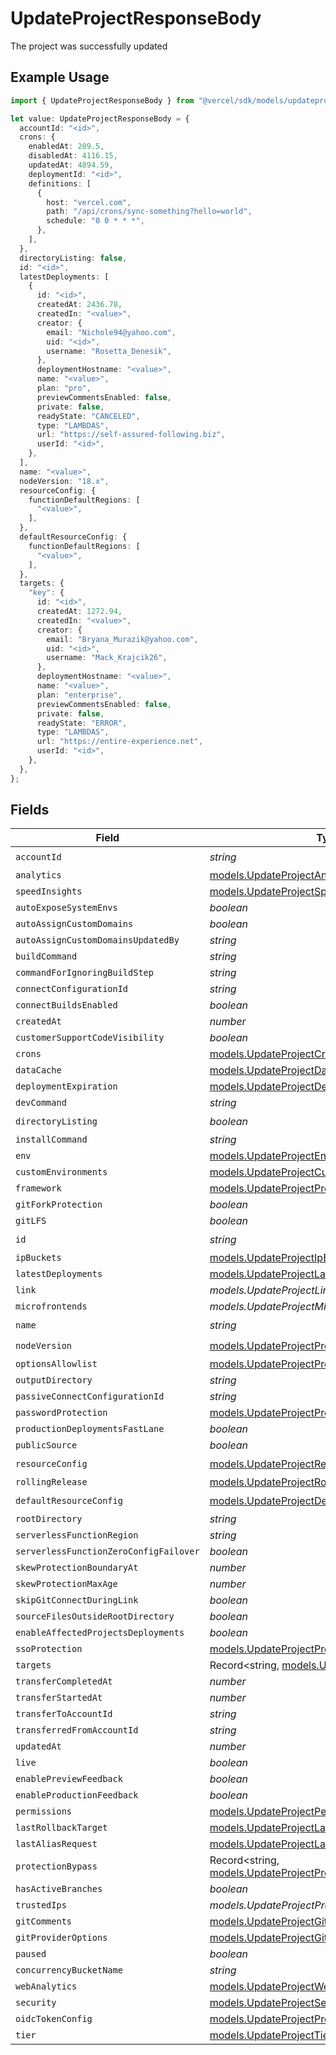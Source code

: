 # UpdateProjectResponseBody

The project was successfully updated

## Example Usage

```typescript
import { UpdateProjectResponseBody } from "@vercel/sdk/models/updateprojectop.js";

let value: UpdateProjectResponseBody = {
  accountId: "<id>",
  crons: {
    enabledAt: 209.5,
    disabledAt: 4116.15,
    updatedAt: 4894.59,
    deploymentId: "<id>",
    definitions: [
      {
        host: "vercel.com",
        path: "/api/crons/sync-something?hello=world",
        schedule: "0 0 * * *",
      },
    ],
  },
  directoryListing: false,
  id: "<id>",
  latestDeployments: [
    {
      id: "<id>",
      createdAt: 2436.78,
      createdIn: "<value>",
      creator: {
        email: "Nichole94@yahoo.com",
        uid: "<id>",
        username: "Rosetta_Denesik",
      },
      deploymentHostname: "<value>",
      name: "<value>",
      plan: "pro",
      previewCommentsEnabled: false,
      private: false,
      readyState: "CANCELED",
      type: "LAMBDAS",
      url: "https://self-assured-following.biz",
      userId: "<id>",
    },
  ],
  name: "<value>",
  nodeVersion: "18.x",
  resourceConfig: {
    functionDefaultRegions: [
      "<value>",
    ],
  },
  defaultResourceConfig: {
    functionDefaultRegions: [
      "<value>",
    ],
  },
  targets: {
    "key": {
      id: "<id>",
      createdAt: 1272.94,
      createdIn: "<value>",
      creator: {
        email: "Bryana_Murazik@yahoo.com",
        uid: "<id>",
        username: "Mack_Krajcik26",
      },
      deploymentHostname: "<value>",
      name: "<value>",
      plan: "enterprise",
      previewCommentsEnabled: false,
      private: false,
      readyState: "ERROR",
      type: "LAMBDAS",
      url: "https://entire-experience.net",
      userId: "<id>",
    },
  },
};
```

## Fields

| Field                                                                                                  | Type                                                                                                   | Required                                                                                               | Description                                                                                            |
| ------------------------------------------------------------------------------------------------------ | ------------------------------------------------------------------------------------------------------ | ------------------------------------------------------------------------------------------------------ | ------------------------------------------------------------------------------------------------------ |
| `accountId`                                                                                            | *string*                                                                                               | :heavy_check_mark:                                                                                     | N/A                                                                                                    |
| `analytics`                                                                                            | [models.UpdateProjectAnalytics](../models/updateprojectanalytics.md)                                   | :heavy_minus_sign:                                                                                     | N/A                                                                                                    |
| `speedInsights`                                                                                        | [models.UpdateProjectSpeedInsights](../models/updateprojectspeedinsights.md)                           | :heavy_minus_sign:                                                                                     | N/A                                                                                                    |
| `autoExposeSystemEnvs`                                                                                 | *boolean*                                                                                              | :heavy_minus_sign:                                                                                     | N/A                                                                                                    |
| `autoAssignCustomDomains`                                                                              | *boolean*                                                                                              | :heavy_minus_sign:                                                                                     | N/A                                                                                                    |
| `autoAssignCustomDomainsUpdatedBy`                                                                     | *string*                                                                                               | :heavy_minus_sign:                                                                                     | N/A                                                                                                    |
| `buildCommand`                                                                                         | *string*                                                                                               | :heavy_minus_sign:                                                                                     | N/A                                                                                                    |
| `commandForIgnoringBuildStep`                                                                          | *string*                                                                                               | :heavy_minus_sign:                                                                                     | N/A                                                                                                    |
| `connectConfigurationId`                                                                               | *string*                                                                                               | :heavy_minus_sign:                                                                                     | N/A                                                                                                    |
| `connectBuildsEnabled`                                                                                 | *boolean*                                                                                              | :heavy_minus_sign:                                                                                     | N/A                                                                                                    |
| `createdAt`                                                                                            | *number*                                                                                               | :heavy_minus_sign:                                                                                     | N/A                                                                                                    |
| `customerSupportCodeVisibility`                                                                        | *boolean*                                                                                              | :heavy_minus_sign:                                                                                     | N/A                                                                                                    |
| `crons`                                                                                                | [models.UpdateProjectCrons](../models/updateprojectcrons.md)                                           | :heavy_minus_sign:                                                                                     | N/A                                                                                                    |
| `dataCache`                                                                                            | [models.UpdateProjectDataCache](../models/updateprojectdatacache.md)                                   | :heavy_minus_sign:                                                                                     | N/A                                                                                                    |
| `deploymentExpiration`                                                                                 | [models.UpdateProjectDeploymentExpiration](../models/updateprojectdeploymentexpiration.md)             | :heavy_minus_sign:                                                                                     | N/A                                                                                                    |
| `devCommand`                                                                                           | *string*                                                                                               | :heavy_minus_sign:                                                                                     | N/A                                                                                                    |
| `directoryListing`                                                                                     | *boolean*                                                                                              | :heavy_check_mark:                                                                                     | N/A                                                                                                    |
| `installCommand`                                                                                       | *string*                                                                                               | :heavy_minus_sign:                                                                                     | N/A                                                                                                    |
| `env`                                                                                                  | [models.UpdateProjectEnv](../models/updateprojectenv.md)[]                                             | :heavy_minus_sign:                                                                                     | N/A                                                                                                    |
| `customEnvironments`                                                                                   | [models.UpdateProjectCustomEnvironments](../models/updateprojectcustomenvironments.md)[]               | :heavy_minus_sign:                                                                                     | N/A                                                                                                    |
| `framework`                                                                                            | [models.UpdateProjectProjectsFramework](../models/updateprojectprojectsframework.md)                   | :heavy_minus_sign:                                                                                     | N/A                                                                                                    |
| `gitForkProtection`                                                                                    | *boolean*                                                                                              | :heavy_minus_sign:                                                                                     | N/A                                                                                                    |
| `gitLFS`                                                                                               | *boolean*                                                                                              | :heavy_minus_sign:                                                                                     | N/A                                                                                                    |
| `id`                                                                                                   | *string*                                                                                               | :heavy_check_mark:                                                                                     | N/A                                                                                                    |
| `ipBuckets`                                                                                            | [models.UpdateProjectIpBuckets](../models/updateprojectipbuckets.md)[]                                 | :heavy_minus_sign:                                                                                     | N/A                                                                                                    |
| `latestDeployments`                                                                                    | [models.UpdateProjectLatestDeployments](../models/updateprojectlatestdeployments.md)[]                 | :heavy_minus_sign:                                                                                     | N/A                                                                                                    |
| `link`                                                                                                 | *models.UpdateProjectLink*                                                                             | :heavy_minus_sign:                                                                                     | N/A                                                                                                    |
| `microfrontends`                                                                                       | *models.UpdateProjectMicrofrontends*                                                                   | :heavy_minus_sign:                                                                                     | N/A                                                                                                    |
| `name`                                                                                                 | *string*                                                                                               | :heavy_check_mark:                                                                                     | N/A                                                                                                    |
| `nodeVersion`                                                                                          | [models.UpdateProjectProjectsNodeVersion](../models/updateprojectprojectsnodeversion.md)               | :heavy_check_mark:                                                                                     | N/A                                                                                                    |
| `optionsAllowlist`                                                                                     | [models.UpdateProjectProjectsOptionsAllowlist](../models/updateprojectprojectsoptionsallowlist.md)     | :heavy_minus_sign:                                                                                     | N/A                                                                                                    |
| `outputDirectory`                                                                                      | *string*                                                                                               | :heavy_minus_sign:                                                                                     | N/A                                                                                                    |
| `passiveConnectConfigurationId`                                                                        | *string*                                                                                               | :heavy_minus_sign:                                                                                     | N/A                                                                                                    |
| `passwordProtection`                                                                                   | [models.UpdateProjectProjectsPasswordProtection](../models/updateprojectprojectspasswordprotection.md) | :heavy_minus_sign:                                                                                     | N/A                                                                                                    |
| `productionDeploymentsFastLane`                                                                        | *boolean*                                                                                              | :heavy_minus_sign:                                                                                     | N/A                                                                                                    |
| `publicSource`                                                                                         | *boolean*                                                                                              | :heavy_minus_sign:                                                                                     | N/A                                                                                                    |
| `resourceConfig`                                                                                       | [models.UpdateProjectResourceConfig](../models/updateprojectresourceconfig.md)                         | :heavy_check_mark:                                                                                     | N/A                                                                                                    |
| `rollingRelease`                                                                                       | [models.UpdateProjectRollingRelease](../models/updateprojectrollingrelease.md)                         | :heavy_minus_sign:                                                                                     | N/A                                                                                                    |
| `defaultResourceConfig`                                                                                | [models.UpdateProjectDefaultResourceConfig](../models/updateprojectdefaultresourceconfig.md)           | :heavy_check_mark:                                                                                     | N/A                                                                                                    |
| `rootDirectory`                                                                                        | *string*                                                                                               | :heavy_minus_sign:                                                                                     | N/A                                                                                                    |
| `serverlessFunctionRegion`                                                                             | *string*                                                                                               | :heavy_minus_sign:                                                                                     | N/A                                                                                                    |
| `serverlessFunctionZeroConfigFailover`                                                                 | *boolean*                                                                                              | :heavy_minus_sign:                                                                                     | N/A                                                                                                    |
| `skewProtectionBoundaryAt`                                                                             | *number*                                                                                               | :heavy_minus_sign:                                                                                     | N/A                                                                                                    |
| `skewProtectionMaxAge`                                                                                 | *number*                                                                                               | :heavy_minus_sign:                                                                                     | N/A                                                                                                    |
| `skipGitConnectDuringLink`                                                                             | *boolean*                                                                                              | :heavy_minus_sign:                                                                                     | N/A                                                                                                    |
| `sourceFilesOutsideRootDirectory`                                                                      | *boolean*                                                                                              | :heavy_minus_sign:                                                                                     | N/A                                                                                                    |
| `enableAffectedProjectsDeployments`                                                                    | *boolean*                                                                                              | :heavy_minus_sign:                                                                                     | N/A                                                                                                    |
| `ssoProtection`                                                                                        | [models.UpdateProjectProjectsSsoProtection](../models/updateprojectprojectsssoprotection.md)           | :heavy_minus_sign:                                                                                     | N/A                                                                                                    |
| `targets`                                                                                              | Record<string, [models.UpdateProjectTargets](../models/updateprojecttargets.md)>                       | :heavy_minus_sign:                                                                                     | N/A                                                                                                    |
| `transferCompletedAt`                                                                                  | *number*                                                                                               | :heavy_minus_sign:                                                                                     | N/A                                                                                                    |
| `transferStartedAt`                                                                                    | *number*                                                                                               | :heavy_minus_sign:                                                                                     | N/A                                                                                                    |
| `transferToAccountId`                                                                                  | *string*                                                                                               | :heavy_minus_sign:                                                                                     | N/A                                                                                                    |
| `transferredFromAccountId`                                                                             | *string*                                                                                               | :heavy_minus_sign:                                                                                     | N/A                                                                                                    |
| `updatedAt`                                                                                            | *number*                                                                                               | :heavy_minus_sign:                                                                                     | N/A                                                                                                    |
| `live`                                                                                                 | *boolean*                                                                                              | :heavy_minus_sign:                                                                                     | N/A                                                                                                    |
| `enablePreviewFeedback`                                                                                | *boolean*                                                                                              | :heavy_minus_sign:                                                                                     | N/A                                                                                                    |
| `enableProductionFeedback`                                                                             | *boolean*                                                                                              | :heavy_minus_sign:                                                                                     | N/A                                                                                                    |
| `permissions`                                                                                          | [models.UpdateProjectPermissions](../models/updateprojectpermissions.md)                               | :heavy_minus_sign:                                                                                     | N/A                                                                                                    |
| `lastRollbackTarget`                                                                                   | [models.UpdateProjectLastRollbackTarget](../models/updateprojectlastrollbacktarget.md)                 | :heavy_minus_sign:                                                                                     | N/A                                                                                                    |
| `lastAliasRequest`                                                                                     | [models.UpdateProjectLastAliasRequest](../models/updateprojectlastaliasrequest.md)                     | :heavy_minus_sign:                                                                                     | N/A                                                                                                    |
| `protectionBypass`                                                                                     | Record<string, [models.UpdateProjectProtectionBypass](../models/updateprojectprotectionbypass.md)>     | :heavy_minus_sign:                                                                                     | N/A                                                                                                    |
| `hasActiveBranches`                                                                                    | *boolean*                                                                                              | :heavy_minus_sign:                                                                                     | N/A                                                                                                    |
| `trustedIps`                                                                                           | *models.UpdateProjectProjectsTrustedIps*                                                               | :heavy_minus_sign:                                                                                     | N/A                                                                                                    |
| `gitComments`                                                                                          | [models.UpdateProjectGitComments](../models/updateprojectgitcomments.md)                               | :heavy_minus_sign:                                                                                     | N/A                                                                                                    |
| `gitProviderOptions`                                                                                   | [models.UpdateProjectGitProviderOptions](../models/updateprojectgitprovideroptions.md)                 | :heavy_minus_sign:                                                                                     | N/A                                                                                                    |
| `paused`                                                                                               | *boolean*                                                                                              | :heavy_minus_sign:                                                                                     | N/A                                                                                                    |
| `concurrencyBucketName`                                                                                | *string*                                                                                               | :heavy_minus_sign:                                                                                     | N/A                                                                                                    |
| `webAnalytics`                                                                                         | [models.UpdateProjectWebAnalytics](../models/updateprojectwebanalytics.md)                             | :heavy_minus_sign:                                                                                     | N/A                                                                                                    |
| `security`                                                                                             | [models.UpdateProjectSecurity](../models/updateprojectsecurity.md)                                     | :heavy_minus_sign:                                                                                     | N/A                                                                                                    |
| `oidcTokenConfig`                                                                                      | [models.UpdateProjectProjectsOidcTokenConfig](../models/updateprojectprojectsoidctokenconfig.md)       | :heavy_minus_sign:                                                                                     | N/A                                                                                                    |
| `tier`                                                                                                 | [models.UpdateProjectTier](../models/updateprojecttier.md)                                             | :heavy_minus_sign:                                                                                     | N/A                                                                                                    |